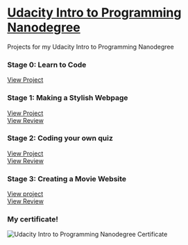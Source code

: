 # <a href="https://www.udacity.com/course/intro-to-programming-nanodegree--nd000" target="_blank">Udacity Intro to Programming Nanodegree</a>
Projects for my Udacity Intro to Programming Nanodegree

### Stage 0: Learn to Code

[View Project](https://rishabhchopra1096.github.io/Introduction_To_Programming_Nanodegree_Projects/0_Stage_0_Notes/index.html)

### Stage 1: Making a Stylish Webpage

[View Project](https://rishabhchopra1096.github.io/Introduction_To_Programming_Nanodegree_Projects/P1_Make_A_Webpage/ProjectMakeAWebPage/Project1.html)  
[View Review](https://rishabhchopra1096.github.io/Introduction_To_Programming_Nanodegree_Projects/P1_Make_A_Webpage/Make_A_Web_Page_Review.pdf)

### Stage 2: Coding your own quiz

[View Project](https://rishabhchopra1096.github.io/Introduction_To_Programming_Nanodegree_Projects/P2_Code_Your_Own_Quiz/Code_Your_Own_Quiz.py)    
[View Review](https://rishabhchopra1096.github.io/Introduction_To_Programming_Nanodegree_Projects/P2_Code_Your_Own_Quiz/Code_Your_Quiz_Review.pdf)

### Stage 3: Creating a Movie Website
[View project](https://rishabhchopra1096.github.io/Introduction_To_Programming_Nanodegree_Projects/P3_Create_A_Movie_Website/Movie_Website/fresh_tomatoes.html)   
[View Review](https://rishabhchopra1096.github.io/Introduction_To_Programming_Nanodegree_Projects/P3_Create_A_Movie_Website/Create_A_Movie_Website_Review.pdf
)  

### My certificate! 

![Udacity Intro to Programming Nanodegree Certificate](https://rishabhchopra1096.github.io/Introduction_To_Programming_Nanodegree_Projects/nd000-rishabh-chopra-certificate.png)
